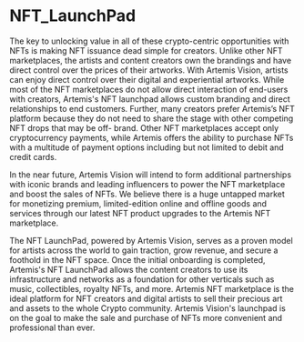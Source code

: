 # NFT_LaunchPad
The key to unlocking value in all of these crypto-centric opportunities with NFTs is making NFT issuance dead simple for creators. Unlike other NFT marketplaces, the artists and content creators own the brandings and have direct control over the prices of their artworks. With Artemis Vision, artists can enjoy direct control over their digital and experiential artworks. While most of the NFT marketplaces do not allow direct interaction of end-users with creators, Artemis's NFT launchpad allows custom branding and direct relationships to end customers. Further, many creators prefer Artemis’s NFT platform because they do not need to share the stage with other competing NFT drops that may be off- brand. Other NFT marketplaces accept only cryptocurrency payments, while Artemis offers the ability to purchase NFTs with a multitude of payment options including but not limited to debit and credit cards.

In the near future, Artemis Vision will intend to form additional partnerships with iconic brands and leading influencers to power the NFT marketplace and boost the sales of NFTs. We believe there is a huge untapped market for monetizing premium, limited-edition online and offline goods and services through our latest NFT product upgrades to the Artemis NFT marketplace.

The NFT LaunchPad, powered by Artemis Vision, serves as a proven model for artists across the world to gain traction, grow revenue, and secure a foothold in the NFT space. Once the initial onboarding is completed, Artemis's NFT LaunchPad allows the content creators to use its infrastructure and networks as a foundation for other verticals such as music, collectibles, royalty NFTs, and more. Artemis NFT marketplace is the ideal platform for NFT creators and digital artists to sell their precious art and assets to the whole Crypto community. Artemis Vision's launchpad is on the goal to make the sale and purchase of NFTs more convenient and professional than ever.

